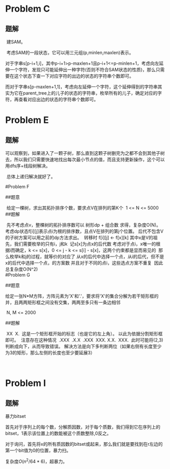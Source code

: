 # Problem C

## 题解

​	建SAM。

​	考虑SAM的一段状态，它可以用三元组(p,minlen,maxlen)表示。

​	对于字串s[p-i+1,i]，其中p-i+1>p-maxlen+1且p-i+1<=p-minlen+1，考虑向左延伸一个字符，发现只可能延伸出一种字符(否则不符合SAM状态的性质)，那么只需要在这个状态下查一下对应字符的出边的状态的字符串个数即可。

​	而对于字串s[p-maxlen+1,1]，考虑向左延伸一个字符，这个延伸得到的字符串其实为它在parent_tree上的儿子的状态的字符串，枚举所有的儿子，确定对应的字符，再查看对应出边的状态的字符串个数即可。

# Problem E

## 题解

​	可以观察到，如果进入了一颗子树，那么直到这颗子树删完为之都不会到其他子树去，所以我们只需要快速地找出每次最小节点的值，而且支持更新操作，这个可以用dfs序+线段树解决。

​	总体上递归解决就好了。

#Problem F

##题意

​	给定一棵树，求出其拓扑排序个数，要求点V在排列的第K个
​	1 <= N <= 5000
​	
##题解

​	先不考虑点v，整棵树的拓扑排序数可以 树形dp + 组合数 求得，复杂度O(N)。
​	考虑dp状态f[i][j]表示点i为根的排序数，且点V在排列的第j个位置。
​	后代不包含V的子树方案可以用之前的dp方法求出。
​	转移时 f[i][j] <- f[x][k] 其中x是V的祖先，我们需要枚举的只有i，j和k
​	记s[x]为点x的后代数
​	考虑对于点i，x唯一的根据i而确定，k <= s[x]，0 <= j - k <= s[i] - s[x]，这两个约束都是显而易见的
​	那么枚举k和j的过程，就等价的对应了 从x的后代中选择一个点，从i的后代，但不是x的后代中选择一个点，的方案数	
​	并且对于不同的点i，这些选点方案不重复
​	因此总复杂度O(N^2)
​	
#Problem G

##题意

​	给定一张N*M方阵，方阵元素为'X'和'.'，要求将'X'的集合分解为若干矩形框的并，且两两矩形框之间没有交集，两两至多只有一条边相邻

​	N, M <= 2000

##题解

​	XX
​	X.
​	这是一个矩形框开始的标志（也是它的左上角）。
​	以此为依据分割矩形框即可。
​	注意存在这种情况
​	.XXX
​	.X.X
​	.XXX
​	XXX.
​	X.X.
​	XXX.
​	此时可能将(2,3)判断成向下，从而导致错误。
解决方法是向下多判断两位（如果右侧有长度至少为3的矩形，那么左侧的长度也至少要延展3）

​	

# Problem I

## 题解

暴力bitset

首先对于序列上的每个数，分解质因数，对于每个质数，我们得到它在序列上的bitset，1表示该位置上的数能被这个质数整除,0反之。

对于询问，首先将x的所有质因数的bitset或起来，那么我们就是要找到在r左边的第一个bit值为0的位置，暴力扫。

复杂度$O(n^2/64*6)$，超暴力。

